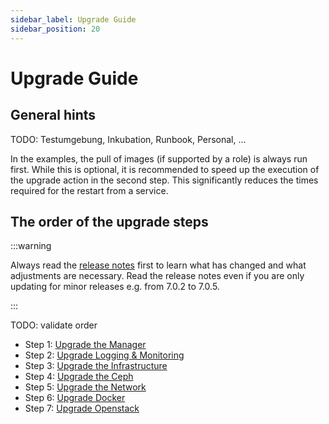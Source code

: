 ```yaml
---
sidebar_label: Upgrade Guide
sidebar_position: 20
---
```


# Upgrade Guide

## General hints

TODO: Testumgebung, Inkubation, Runbook, Personal, ...

In the examples, the pull of images (if supported by a role) is always run first. While
this is optional, it is recommended to speed up the execution of the upgrade action in
the second step. This significantly reduces the times required for the restart from a
service.


## The order of the upgrade steps


:::warning

Always read the [release notes](https://osism.tech/docs/release-notes/) first to learn what has changed and what
adjustments are necessary. Read the release notes even if you are only updating for minor releases e.g. from 7.0.2 to 7.0.5.

:::

TODO: validate order

* Step 1: [Upgrade the Manager](./manager)
* Step 2: [Upgrade Logging & Monitoring](./logging-monitoring)
* Step 3: [Upgrade the Infrastructure](./infrastructure)
* Step 4: [Upgrade the Ceph](./ceph)
* Step 5: [Upgrade the Network](./network)
* Step 6: [Upgrade Docker](./docker)
* Step 7: [Upgrade Openstack](./openstack)
